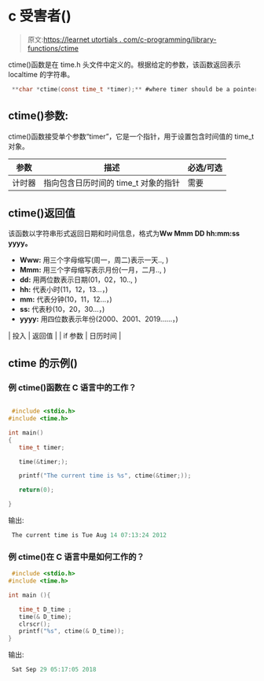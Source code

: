 # c 受害者()

> 原文:[https://learnet utortials . com/c-programming/library-functions/ctime](https://learnetutorials.com/c-programming/library-functions/ctime)

ctime()函数是在 time.h 头文件中定义的。根据给定的参数，该函数返回表示 localtime 的字符串。

```c
 **char *ctime(const time_t *timer);** #where timer should be a pointer 

```

## ctime()参数:

ctime()函数接受单个参数“timer”，它是一个指针，用于设置包含时间值的 time_t 对象。

| ****参数**** | ****描述**** | ****必选/可选**** |
| --- | --- | --- |
| 计时器 | 指向包含日历时间的 time_t 对象的指针 | 需要 |

## ctime()返回值

该函数以字符串形式返回日期和时间信息，格式为**Ww Mmm DD hh:mm:ss yyyy。**

*   **Www:** 用三个字母缩写(周一，周二)表示一天.., )
*   **Mmm:** 用三个字母缩写表示月份(一月，二月.., )
*   **dd:** 用两位数表示日期(01，02，10.., )
*   **hh:** 代表小时(11，12，13…，)
*   **mm:** 代表分钟(10，11，12…，)
*   **ss:** 代表秒(10，20，30…，)
*   **yyyy:** 用四位数表示年份(2000、2001、2019……，)

| 投入 | 返回值 |
| if 参数 | 日历时间 |

## ctime 的示例()

### 例 ctime()函数在 C 语言中的工作？

```c

 #include <stdio.h>
#include <time.h>

int main()
{
   time_t timer;

   time(&timer;);

   printf("The current time is %s", ctime(&timer;));

   return(0);

} 

```

输出:

```c
 The current time is Tue Aug 14 07:13:24 2012 
```

### 例 ctime()在 C 语言中是如何工作的？

```c
 #include <stdio.h>
#include <time.h>

int main (){

   time_t D_time ; 
   time(& D_time); 
   clrscr(); 
   printf("%s", ctime(& D_time));
} 

```

输出:

```c
 Sat Sep 29 05:17:05 2018 
```